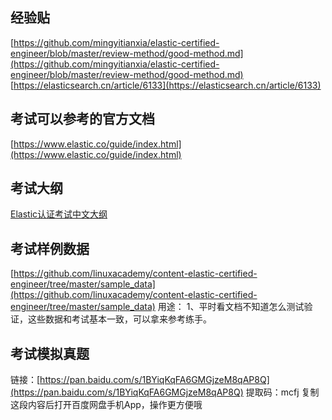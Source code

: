 ## 经验贴
[https://github.com/mingyitianxia/elastic-certified-engineer/blob/master/review-method/good-method.md](https://github.com/mingyitianxia/elastic-certified-engineer/blob/master/review-method/good-method.md)
[https://elasticsearch.cn/article/6133](https://elasticsearch.cn/article/6133)

## 考试可以参考的官方文档
[https://www.elastic.co/guide/index.html](https://www.elastic.co/guide/index.html)
## 考试大纲
[Elastic认证考试中文大纲](https://blog.csdn.net/xixihahalelehehe/article/details/109289481)
## 考试样例数据
[https://github.com/linuxacademy/content-elastic-certified-engineer/tree/master/sample_data](https://github.com/linuxacademy/content-elastic-certified-engineer/tree/master/sample_data)
用途：
1、平时看文档不知道怎么测试验证，这些数据和考试基本一致，可以拿来参考练手。

## 考试模拟真题
链接：[https://pan.baidu.com/s/1BYiqKqFA6GMGjzeM8qAP8Q](https://pan.baidu.com/s/1BYiqKqFA6GMGjzeM8qAP8Q) 
提取码：mcfj 
复制这段内容后打开百度网盘手机App，操作更方便哦
